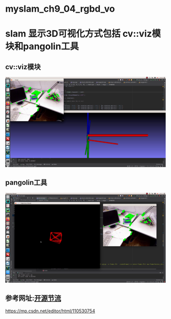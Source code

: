 # myslam_ch9_04_rgbd_vo  
# slam 显示3D可视化方式包括 cv::viz模块和pangolin工具  

## cv::viz模块
![viz模块](https://github.com/xiaopengsu/myslam_ch9_04_rgbd_vo/blob/main/result_show/slam_cv_viz_panolin_2.png)

## pangolin工具  
![pangolin工具](https://github.com/xiaopengsu/myslam_ch9_04_rgbd_vo/blob/main/result_show/slam_cv_viz_panolin_1.png)

## 参考网址:[开源节流](https://mp.csdn.net/editor/html/110530754)
https://mp.csdn.net/editor/html/110530754
